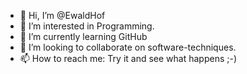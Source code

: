 - 👋 Hi, I’m @EwaldHof
- 👀 I’m interested in Programming. 
- 🌱 I’m currently learning GitHub
- 💞️ I’m looking to collaborate on software-techniques.
- 📫 How to reach me: Try it and see what happens ;-)

<!---
EwaldHof/EwaldHof is a ✨ special ✨ repository because its `README.md` (this file) appears on your GitHub profile.
You can click the Preview link to take a look at your changes.
--->
